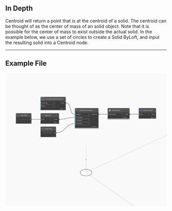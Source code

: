 ## In Depth
Centroid will return a point that is at the centroid of a solid. The centroid can be thought of as the center of mass of an solid object. Note that it is possible for the center of mass to exist outside the actual solid. In the example below, we use a set of circles to create a Solid ByLoft, and input the resulting solid into a Centroid node.
___
## Example File

![Centroid](./Autodesk.DesignScript.Geometry.Solid.Centroid_img.jpg)

